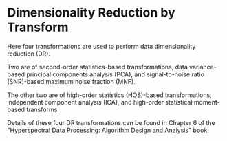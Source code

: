 # Dimensionality Reduction by Transform

Here four transformations are used to perform data dimensionality reduction (DR). 

Two are of second-order
statistics-based transformations, data variance-based principal components analysis (PCA),
and signal-to-noise ratio (SNR)-based maximum noise fraction (MNF). 

The other two are of high-order
statistics (HOS)-based transformations, independent component analysis (ICA), and high-order
statistical moment-based transforms. 

Details of these four DR transformations can be found
in Chapter 6 of the "Hyperspectral Data Processing: Algorithm Design and Analysis" book.